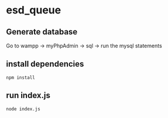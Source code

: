 # esd_queue

## Generate database 
Go to wampp -> myPhpAdmin -> sql -> run the mysql statements 

## install dependencies
``` npm install ```

## run index.js ##
``` node index.js ```
